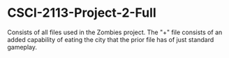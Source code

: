 # CSCI-2113-Project-2-Full
Consists of all files used in the Zombies project.
The "+" file consists of an added capability of eating the city that the prior file has of just standard gameplay.
